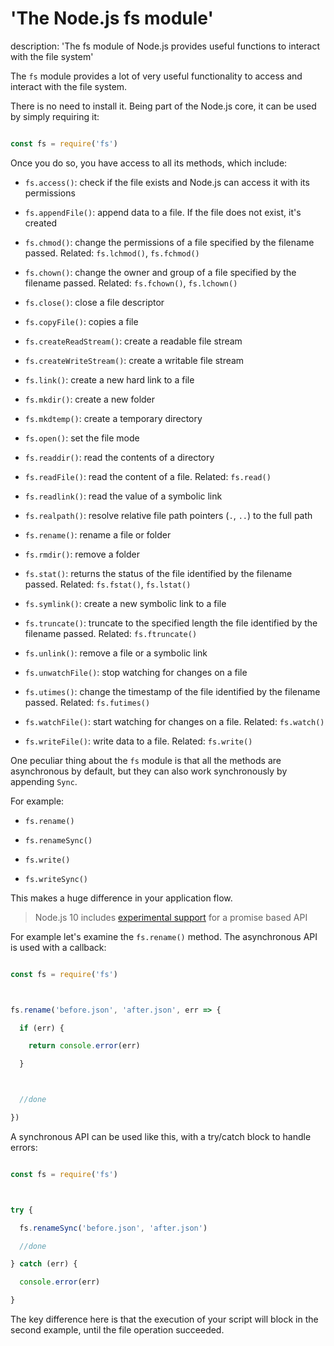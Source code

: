 





# 'The Node.js fs module'

description: 'The fs module of Node.js provides useful functions to interact with the file system'





The `fs` module provides a lot of very useful functionality to access and interact with the file system.



There is no need to install it. Being part of the Node.js core, it can be used by simply requiring it:



```js

const fs = require('fs')

```



Once you do so, you have access to all its methods, which include:



* `fs.access()`: check if the file exists and Node.js can access it with its permissions

* `fs.appendFile()`: append data to a file. If the file does not exist, it's created

* `fs.chmod()`: change the permissions of a file specified by the filename passed. Related: `fs.lchmod()`, `fs.fchmod()`

* `fs.chown()`: change the owner and group of a file specified by the filename passed. Related: `fs.fchown()`, `fs.lchown()`

* `fs.close()`: close a file descriptor

* `fs.copyFile()`: copies a file

* `fs.createReadStream()`: create a readable file stream

* `fs.createWriteStream()`: create a writable file stream

* `fs.link()`: create a new hard link to a file

* `fs.mkdir()`: create a new folder

* `fs.mkdtemp()`: create a temporary directory

* `fs.open()`: set the file mode

* `fs.readdir()`: read the contents of a directory

* `fs.readFile()`: read the content of a file. Related: `fs.read()`

* `fs.readlink()`: read the value of a symbolic link

* `fs.realpath()`: resolve relative file path pointers (`.`, `..`) to the full path

* `fs.rename()`: rename a file or folder

* `fs.rmdir()`: remove a folder

* `fs.stat()`: returns the status of the file identified by the filename passed. Related: `fs.fstat()`, `fs.lstat()`

* `fs.symlink()`: create a new symbolic link to a file

* `fs.truncate()`: truncate to the specified length the file identified by the filename passed. Related: `fs.ftruncate()`

* `fs.unlink()`: remove a file or a symbolic link

* `fs.unwatchFile()`: stop watching for changes on a file

* `fs.utimes()`: change the timestamp of the file identified by the filename passed. Related: `fs.futimes()`

* `fs.watchFile()`: start watching for changes on a file. Related: `fs.watch()`

* `fs.writeFile()`: write data to a file. Related: `fs.write()`



One peculiar thing about the `fs` module is that all the methods are asynchronous by default, but they can also work synchronously by appending `Sync`.



For example:



* `fs.rename()`

* `fs.renameSync()`

* `fs.write()`

* `fs.writeSync()`



This makes a huge difference in your application flow.



> Node.js 10 includes [experimental support](https://nodejs.org/api/fs.html#fs_fs_promises_api) for a promise based API



For example let's examine the `fs.rename()` method. The asynchronous API is used with a callback:



```js

const fs = require('fs')



fs.rename('before.json', 'after.json', err => {

  if (err) {

    return console.error(err)

  }



  //done

})

```



A synchronous API can be used like this, with a try/catch block to handle errors:



```js

const fs = require('fs')



try {

  fs.renameSync('before.json', 'after.json')

  //done

} catch (err) {

  console.error(err)

}

```



The key difference here is that the execution of your script will block in the second example, until the file operation succeeded.

